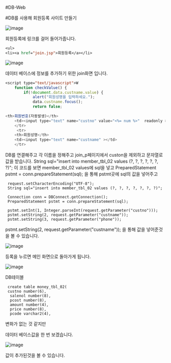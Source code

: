 #DB-Web

#DB를 사용해 회원등록 사이트 만들기

![image](https://user-images.githubusercontent.com/93520535/186063218-9ae93371-29c6-4cb2-bd22-6ad08afe0579.png)

회원등록에 링크를 걸어 들어가줍니다. 

```jsp
<ul>
<li><a href="join.jsp">회원등록</a></li>
```

![image](https://user-images.githubusercontent.com/93520535/186063456-c0fccc79-2d47-4ccf-a6a8-6304dbb39f98.png)

데이터 베이스에 정보를 추가하기 위한 join화면 입니다.

```jsp
<script type="text/javascript">W
	function checkValue() {
		if(!document.data.custname.value) {
			alert("회원성명을 입력하세요.");
			data.custname.focus();
			return false;
            
<th>회원번호(자동발생)</th>
	<td><input type="text" name="custno" value="<%= num %>"  readonly ></td>
	</tr>
     <tr>
	<th>회원성명</th>
	<td><input type="text" name="custname" ></td>
	</tr>            
```
DB를 연결해주고
각 이름을 정해주고 join_p페이지에서 custon을 제외하고 문자열로 값을 받습니다.
String sql="insert into member_tbl_02 values (?, ?, ?, ?, ?, ?, ?)";
이 코드를 보면 member_tbl_02 values에 sql을 넣고
PreparedStatement pstmt = conn.prepareStatement(sql);
을 통해 pstmt곳에 sql의 값을 넣어주고 

```
 request.setCharacterEncoding("UTF-8");
 String sql="insert into member_tbl_02 values (?, ?, ?, ?, ?, ?, ?)";
 
 Connection conn = DBConnect.getConnection();
 PreparedStatement pstmt = conn.prepareStatement(sql);
 
 pstmt.setInt(1, Integer.parseInt(request.getParameter("custno")));
 pstmt.setString(2, request.getParameter("custname"));
 pstmt.setString(3, request.getParameter("phone"));
```
pstmt.setString(2, request.getParameter("custname"));
을 통해 값을 넣어준것을 볼 수 있습니다.


![image](https://user-images.githubusercontent.com/93520535/186064030-7d1e2a57-22c8-426d-8792-5e564b295f09.png)

등록을 누르면 메인 화면으로 돌아가게 됩니다.

![image](https://user-images.githubusercontent.com/93520535/186064074-faa77a95-5a22-4680-ae01-ce1f5ea6c8e7.png)

DB테이블
```DB
 create table money_tbl_02(
 custno number(6),
  salenol number(8),
  pcost number(8),
  amount number(4),
  price number(8),
  pcode varchar2(4),
```

변화가 없는 것 같지만

데이터 베이스값을 한 번 보겠습니다.


![image](https://user-images.githubusercontent.com/93520535/186064428-f3db0ce8-9144-45b4-af0b-e7526de702db.png)


값이 추가된것을 볼 수 있습니다.










